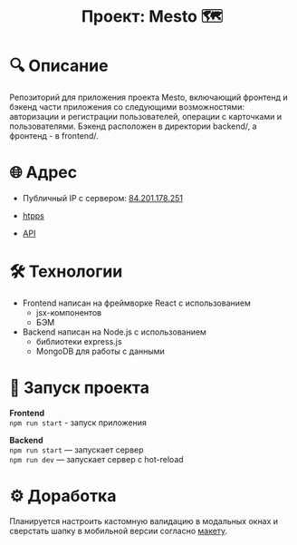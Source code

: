 <h1 align="center">Проект: Mesto &#128506;</h1>

# &#128269; Описание
Репозиторий для приложения проекта Mesto, включающий фронтенд и бэкенд части приложения со следующими возможностями: авторизации и регистрации пользователей, операции с карточками и пользователями. Бэкенд расположен в директории backend/, а фронтенд - в frontend/.

# &#127760; Адрес
 - Публичный IP с сервером: [84.201.178.251](http://84.201.178.251/)

 - [htpps](https://mesto.pupkova.nomoredomains.club/)
 
 - [API](https://api.mesto.pupkova.nomoredomains.club/)

# &#128736; Технологии
 - Frontend написан на фреймворке React с использованием
   - jsx-компонентов
   - БЭМ
 - Backend написан на Node.js с использованием
   - библиотеки express.js
   - MongoDB для работы с данными

# &#128640; Запуск проекта
**Frontend**  
  `npm run start` - запуск приложения

**Backend**  
  `npm run start` — запускает сервер   
  `npm run dev` — запускает сервер с hot-reload

# &#9881; Доработка
Планируется настроить кастомную валидацию в модальных окнах и сверстать шапку в мобильной версии согласно [макету](https://www.figma.com/file/TAozx2V8LjKoLrppx4f7o5/Sprint-12?node-id=0%3A1).